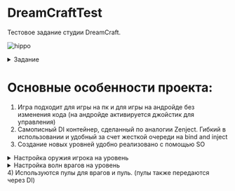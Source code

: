 # DreamCraftTest
Тестовое задание студии DreamCraft.

![hippo](https://media.giphy.com/media/v1.Y2lkPTc5MGI3NjExdXJtd2NtZ3phOTV0eHE5Z3kyYnJoOHJmYnhrYzhkcHZjam9mNDVqNiZlcD12MV9pbnRlcm5hbF9naWZfYnlfaWQmY3Q9Zw/6nRJ8Y6aVzYZDohJsm/giphy.gif)

<details>
<summary>Задание</summary>
<br>
Игра состоит из следующих компонентов:
Игрок управляет героем, героя можно контролировать стрелочками или кнопками wasd.

У героя есть оружие из которого вылетают пули и при нажатии левой кнопки мышки герой начинает стрелять в сторону указателя.

Необходимо реализовать хотя бы 2 вида оружия и свободное переключение между ними (например оружие которое стреляет залпом и в одну точку).

Враги хаотично появляются за экраном и бегут прямо к герою. Когда враги касаются героя у него отнимаются жизни. Приветствуется создание нескольких видов врагов.

После того, как кончились жизни, игра заканчивается.

На графическую составляющую не стоит тратить много времени, она мало влияет на оценку решения. Можно использовать готовые ассеты или простые фигуры.

Требования к коду:
1) Стараться не использовать готовые решения.
2) Zenject использовать нельзя, любое самописное внедрение зависимостей приветствуется.
3) В процессе выполнения тестового задания стоит помнить о расширяемости кода, а также о производительности результата, насколько это возможно в условиях лимитированного времени.
4) Если из-за нехватки времени не получилось исправить все проблемы, достаточно их просто описать
</details>

# Основные особенности проекта:
1) Игра подходит для игры на пк и для игры на андройде без изменения кода (на андройде активируется джойстик для управления)
2) Самописный DI контейнер, сделанный по аналогии Zenject. Гибкий в использовании и удобный за счет жесткой очереди на bind and inject
3) Создание новых уровней удобно реализовано с помощью SO
<details>
<summary>Настройка оружия игрока на уровень</summary>
<br>
<img width="458" alt="image" src="https://github.com/Vanolim/DreamCraftTest/assets/60060770/7428a547-a3ba-4154-a8cd-92486f746c63">
</details>
<details>
<summary>Настройка волн врагов на уровень</summary>
<br>
<img width="458" alt="image" src="https://github.com/Vanolim/DreamCraftTest/assets/60060770/6bd44a62-5c4d-4371-ac2b-02be5a14e7a0">
</details>
4) Используются пулы для врагов и пуль. (пулы также передаются через DI)
